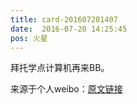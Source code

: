 ```yaml
---
title: card-201607201407
date:  2016-07-20 14:25:45
pos: 火星
---
```

拜托学点计算机再来BB。

来源于个人weibo：[原文链接](https://m.weibo.cn/status/DFFNwh6DO?mblogid=DFFNwh6DO)